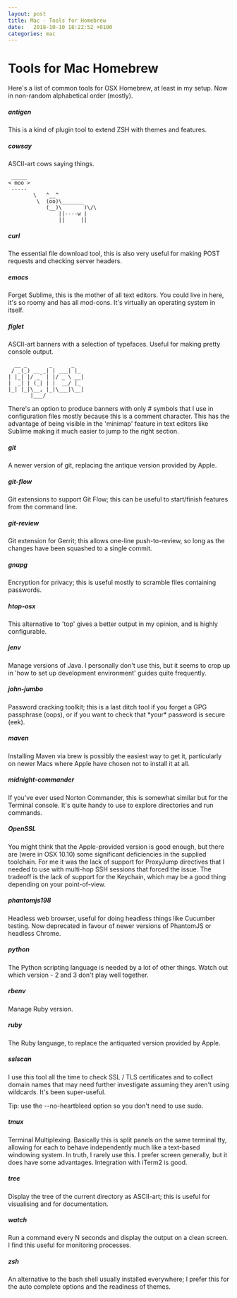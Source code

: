 ```yaml
---
layout: post
title: Mac - Tools for Homebrew
date:   2018-10-10 18:22:52 +0100
categories: mac
---
```

Tools for Mac Homebrew
==========

Here's a list of common tools for OSX Homebrew, at least in my setup. Now in non-random alphabetical order (mostly).

##### antigen

This is a kind of plugin tool to extend ZSH with themes and features.

##### cowsay

ASCII-art cows saying things.

     _____ 
    < moo >
     ----- 
            \   ^__^
             \  (oo)\_______
                (__)\       )\/\
                    ||----w |
                    ||     ||


##### curl

The essential file download tool, this is also very useful for making
POST requests and checking server headers.

##### emacs

Forget Sublime, this is the mother of all text editors. You could live
in here, it's so roomy and has all mod-cons. It's virtually an operating
system in itself.

##### figlet

ASCII-art banners with a selection of typefaces. Useful for making
pretty console output.

      __ _       _      _   
     / _(_) __ _| | ___| |_ 
    | |_| |/ _` | |/ _ \ __|
    |  _| | (_| | |  __/ |_ 
    |_| |_|\__, |_|\___|\__|
           |___/            

There's an option to produce banners with only # symbols that I use in configuration files mostly because this is a comment character. This has the advantage of being visible in the 'minimap' feature in text editors like Sublime making it much easier to jump to the right section.

##### git

A newer version of git, replacing the antique version provided by Apple.

##### git-flow

Git extensions to support Git Flow; this can be useful to start/finish
features from the command line.

##### git-review

Git extension for Gerrit; this allows one-line push-to-review, so long
as the changes have been squashed to a single commit.

##### gnupg

Encryption for privacy; this is useful mostly to scramble files
containing passwords.

##### htop-osx

This alternative to 'top' gives a better output in my opinion, and is
highly configurable.

##### jenv

Manage versions of Java. I personally don't use this, but it seems to
crop up in 'how to set up development environment' guides quite
frequently.

##### john-jumbo

Password cracking toolkit; this is a last ditch tool if you forget a GPG
passphrase (oops), or if you want to check that \*your\* password is
secure (eek).

##### maven

Installing Maven via brew is possibly the easiest way to get it,
particularly on newer Macs where Apple have chosen not to install it at
all.

##### midnight-commander

If you've ever used Norton Commander, this is somewhat similar but for
the Terminal console. It's quite handy to use to explore directories and
run commands.

##### OpenSSL

You might think that the Apple-provided version is good enough, but there are (were in OSX 10.10) some significant deficiencies in the supplied toolchain. For me it was the lack of support for ProxyJump directives that I needed to use with multi-hop SSH sessions that forced the issue. The tradeoff is the lack of support for the Keychain, which may be a good thing depending on your point-of-view. 

##### phantomjs198

Headless web browser, useful for doing headless things like Cucumber
testing. Now deprecated in favour of newer versions of PhantomJS or headless Chrome.

##### python

The Python scripting language is needed by a lot of other things. Watch
out which version - 2 and 3 don't play well together.

##### rbenv

Manage Ruby version.

##### ruby

The Ruby language, to replace the antiquated version provided by Apple.

##### sslscan

I use this tool all the time to check SSL / TLS certificates and to collect domain names that may need further investigate assuming they aren't using wildcards. It's been super-useful. 

Tip: use the --no-heartbleed option so you don't need to use sudo.

##### tmux

Terminal Multiplexing. Basically this is split panels on the same
terminal tty, allowing for each to behave independently much like a
text-based windowing system. In truth, I rarely use this. I prefer screen generally, but it does have some advantages. Integration with iTerm2 is good.

##### tree

Display the tree of the current directory as ASCII-art; this is useful
for visualising and for documentation.

##### watch

Run a command every N seconds and display the output on a clean screen.
I find this useful for monitoring processes.

##### zsh

An alternative to the bash shell usually installed everywhere; I prefer
this for the auto complete options and the readiness of themes.
